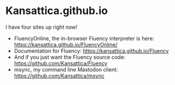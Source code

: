 # Kansattica.github.io
I have four sites up right now!
- FluencyOnline, the in-browser Fluency interpreter is here: <https://kansattica.github.io/FluencyOnline/>
- Documentation for Fluency: <https://kansattica.github.io/Fluency>
- And if you just want the Fluency source code: <https://github.com/Kansattica/Fluency>
- msync, my command line Mastodon client: <https://github.com/Kansattica/msync>
